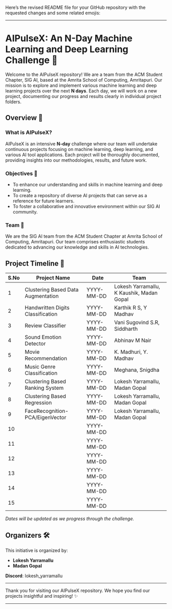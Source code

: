 Here’s the revised README file for your GitHub repository with the requested changes and some related emojis:

---

# AIPulseX: An N-Day Machine Learning and Deep Learning Challenge 🚀

Welcome to the AIPulseX repository! We are a team from the ACM Student Chapter, SIG AI, based at the Amrita School of Computing, Amritapuri. Our mission is to explore and implement various machine learning and deep learning projects over the next **N days**. Each day, we will work on a new project, documenting our progress and results clearly in individual project folders.

## Overview 🌟

### What is AIPulseX?

AIPulseX is an intensive **N-day** challenge where our team will undertake continuous projects focusing on machine learning, deep learning, and various AI tool applications. Each project will be thoroughly documented, providing insights into our methodologies, results, and future work.

### Objectives 🎯

- To enhance our understanding and skills in machine learning and deep learning.
- To create a repository of diverse AI projects that can serve as a reference for future learners.
- To foster a collaborative and innovative environment within our SIG AI community.

### Team 👥

We are the SIG AI team from the ACM Student Chapter at Amrita School of Computing, Amritapuri. Our team comprises enthusiastic students dedicated to advancing our knowledge and skills in AI technologies.

## Project Timeline 📅

| S.No | Project Name                       | Date       | Team                                      |
| ---- | ---------------------------------- | ---------- | ----------------------------------------- |
| 1    | Clustering Based Data Augmentation | YYYY-MM-DD | Lokesh Yarramallu, K Kaushik, Madan Gopal |
| 2    | Handwritten Digits Classification  | YYYY-MM-DD | Karthik R S, Y Madhav                     |
| 3    | Review Classifier                  | YYYY-MM-DD | Vani Sugovind S.R, Siddharth              |
| 4    | Sound Emotion Detector             | YYYY-MM-DD | Abhinav M Nair                            |
| 5    | Movie Recommendation               | YYYY-MM-DD | K. Madhuri, Y. Madhav                     |
| 6    | Music Genre Classification         | YYYY-MM-DD | Meghana, Snigdha                          |
| 7    | Clustering Based Ranking System    | YYYY-MM-DD | Lokesh Yarramallu, Madan Gopal            |
| 8    | Clustering Based Regression        | YYYY-MM-DD | Lokesh Yarramallu, Madan Gopal            |
| 9    | FaceRecognition-PCA/EigenVector    | YYYY-MM-DD | Lokesh Yarramallu, Madan Gopal            |
| 10   |                                    | YYYY-MM-DD |                                           |
| 11   |                                    | YYYY-MM-DD |                                           |
| 12   |                                    | YYYY-MM-DD |                                           |
| 13   |                                    | YYYY-MM-DD |                                           |
| 14   |                                    | YYYY-MM-DD |                                           |
| 15   |                                    | YYYY-MM-DD |                                           |

_Dates will be updated as we progress through the challenge._

## Organizers 🛠️

This initiative is organized by:

- **Lokesh Yarramallu**
- **Madan Gopal**

**Discord**: lokesh_yarramallu

---

Thank you for visiting our AIPulseX repository. We hope you find our projects insightful and inspiring! ✨

---
